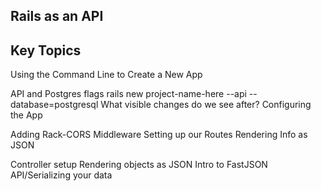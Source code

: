 ## Rails as an API

## Key Topics

Using the Command Line to Create a New App

API and Postgres flags
rails new project-name-here --api --database=postgresql
What visible changes do we see after?
Configuring the App

Adding Rack-CORS Middleware
Setting up our Routes
Rendering Info as JSON

Controller setup
Rendering objects as JSON
Intro to FastJSON API/Serializing your data